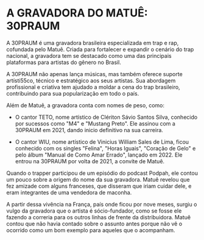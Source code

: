 # A GRAVADORA DO MATUÊ: 30PRAUM

A 30PRAUM é uma gravadora brasileira especializada em trap e rap, cofundada pelo Matuê. Criada para fortalecer e expandir o cenário do trap nacional, a gravadora tem se destacado como uma das principais plataformas para artistas do gênero no Brasil.

A 30PRAUM não apenas lança músicas, mas também oferece suporte artísti55co, técnico e estratégico aos seus artistas. Sua abordagem profissional e criativa tem ajudado a moldar a cena do trap brasileiro, contribuindo para sua popularização em todo o país.

Além de Matuê, a gravadora conta com nomes de peso, como:
 
 - O cantor TETO, nome artístico de Clériton Sávio Santos Silva, conhecido por sucessos como "M4" e "Mustang Preto". Ele assinou com a 30PRAUM em 2021, dando inicio definitivo na sua carreira.
 
 - O cantor WIU, nome artístico de Vinicius William Sales de Lima, ficou conhecido com os singles "Felina", "Horas Iguais", "Coração de Gelo" e pelo álbum "Manual de Como Amar Errado", lançado em 2022. Ele entrou na 30PRAUM por volta de 2021, a convite de Matuê.

Quando o trapper participou de um episódio do podcast Podpah, ele contou um pouco sobre a origem do nome da sua gravadora. Matuê revelou que fez amizade com alguns franceses, que disseram que iriam cuidar dele, e eram integrantes de uma vendedora de maconha.

A partir dessa vivência na França, país onde ficou por nove meses, surgiu o vulgo da gravadora que o artista é sócio-fundador, como se fosse ele fazendo a correria para os outros linhas de frente da distribuidora. Matuê contou que não havia contado sobre o assunto antes porque não vê o ocorrido como um bom exemplo para aqueles que o acompanham.